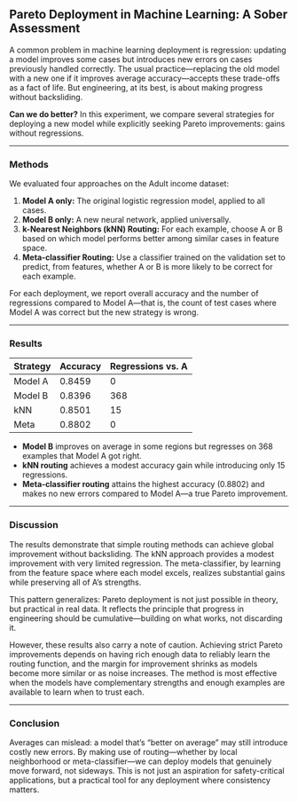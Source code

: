 ## Pareto Deployment in Machine Learning: A Sober Assessment

A common problem in machine learning deployment is regression: updating a model improves some cases but introduces new errors on cases previously handled correctly. The usual practice—replacing the old model with a new one if it improves average accuracy—accepts these trade-offs as a fact of life. But engineering, at its best, is about making progress without backsliding.

**Can we do better?** In this experiment, we compare several strategies for deploying a new model while explicitly seeking Pareto improvements: gains without regressions.

---

### Methods

We evaluated four approaches on the Adult income dataset:

1. **Model A only:** The original logistic regression model, applied to all cases.
2. **Model B only:** A new neural network, applied universally.
3. **k-Nearest Neighbors (kNN) Routing:** For each example, choose A or B based on which model performs better among similar cases in feature space.
4. **Meta-classifier Routing:** Use a classifier trained on the validation set to predict, from features, whether A or B is more likely to be correct for each example.

For each deployment, we report overall accuracy and the number of regressions compared to Model A—that is, the count of test cases where Model A was correct but the new strategy is wrong.

---

### Results

| Strategy | Accuracy | Regressions vs. A |
|:---------|:---------|:------------------|
| Model A  | 0.8459   | 0                 |
| Model B  | 0.8396   | 368               |
| kNN      | 0.8501   | 15                |
| Meta     | 0.8802   | 0                 |

- **Model B** improves on average in some regions but regresses on 368 examples that Model A got right.
- **kNN routing** achieves a modest accuracy gain while introducing only 15 regressions.
- **Meta-classifier routing** attains the highest accuracy (0.8802) and makes no new errors compared to Model A—a true Pareto improvement.

---

### Discussion

The results demonstrate that simple routing methods can achieve global improvement without backsliding. The kNN approach provides a modest improvement with very limited regression. The meta-classifier, by learning from the feature space where each model excels, realizes substantial gains while preserving all of A’s strengths.

This pattern generalizes: Pareto deployment is not just possible in theory, but practical in real data. It reflects the principle that progress in engineering should be cumulative—building on what works, not discarding it.

However, these results also carry a note of caution. Achieving strict Pareto improvements depends on having rich enough data to reliably learn the routing function, and the margin for improvement shrinks as models become more similar or as noise increases. The method is most effective when the models have complementary strengths and enough examples are available to learn when to trust each.

---

### Conclusion

Averages can mislead: a model that’s “better on average” may still introduce costly new errors. By making use of routing—whether by local neighborhood or meta-classifier—we can deploy models that genuinely move forward, not sideways. This is not just an aspiration for safety-critical applications, but a practical tool for any deployment where consistency matters.

